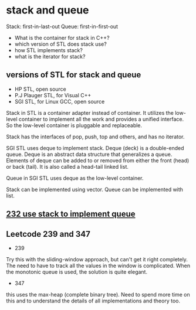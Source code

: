 # stack and queue

Stack: first-in-last-out 
Queue: first-in-first-out

* What is the container for stack in C++?
* which version of STL does stack use?
* how STL implements stack?
* what is the iterator for stack?

## versions of STL for stack and queue

* HP STL, open source
* P.J Plauger STL, for Visual C++
* SGI STL, for Linux GCC, open source

Stack in STL is a container adapter instead of container. It utilizes the low-level container to implement all the work and provides a unified interface. So the low-level container is pluggable and replaceable.

Stack has the interfaces of pop, push, top and others, and has no iterator.

SGI STL uses deque to implement stack. Deque (deck) is a double-ended queue. Deque is an abstract data structure that generalizes a queue. Elements of deque can be added to or removed from either the front (head) or back (tail). It is also called a head-tail linked list.

Queue in SGI STL uses deque as the low-level container.
 
Stack can be implemented using vector. Queue can be implemented with list.

## [232 use stack to implement queue](https://leetcode.com/problems/implement-queue-using-stacks/)

## Leetcode 239 and 347

* 239

Try this with the sliding-window approach, but can't get it right completely. The need to have to track all the values in the window is complicated. When the monotonic queue is used, the solution is quite elegant.

* 347

this uses the max-heap (complete binary tree). Need to spend more time on this and to understand the details of all implementations and theory too.


